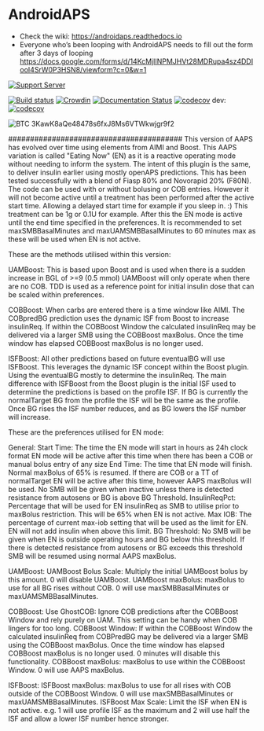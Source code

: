 # AndroidAPS

* Check the wiki: https://androidaps.readthedocs.io
*  Everyone who’s been looping with AndroidAPS needs to fill out the form after 3 days of looping  https://docs.google.com/forms/d/14KcMjlINPMJHVt28MDRupa4sz4DDIooI4SrW0P3HSN8/viewform?c=0&w=1

[![Support Server](https://img.shields.io/discord/629952586895851530.svg?label=Discord&logo=Discord&colorB=7289da&style=for-the-badge)](https://discord.gg/4fQUWHZ4Mw)

[![Build status](https://travis-ci.org/nightscout/AndroidAPS.svg?branch=master)](https://travis-ci.org/nightscout/AndroidAPS)
[![Crowdin](https://d322cqt584bo4o.cloudfront.net/androidaps/localized.svg)](https://translations.androidaps.org/project/androidaps)
[![Documentation Status](https://readthedocs.org/projects/androidaps/badge/?version=latest)](https://androidaps.readthedocs.io/en/latest/?badge=latest)
[![codecov](https://codecov.io/gh/MilosKozak/AndroidAPS/branch/master/graph/badge.svg)](https://codecov.io/gh/MilosKozak/AndroidAPS)
dev: [![codecov](https://codecov.io/gh/MilosKozak/AndroidAPS/branch/dev/graph/badge.svg)](https://codecov.io/gh/MilosKozak/AndroidAPS)


![BTC](https://bitit.io/assets/coins/icon-btc-1e5a37bc0eb730ac83130d7aa859052bd4b53ac3f86f99966627801f7b0410be.svg) 3KawK8aQe48478s6fxJ8Ms6VTWkwjgr9f2

########################################
This version of AAPS has evolved over time using elements from AIMI and Boost.
This AAPS variation is called "Eating Now" (EN) as it is a reactive operating mode without needing to inform the system.
The intent of this plugin is the same, to deliver insulin earlier using mostly openAPS predictions.
This has been tested successfully with a blend of Fiasp 80% and Novorapid 20% (F80N).
The code can be used with or without bolusing or COB entries.
However it will not become active until a treatment has been performed after the active start time.
Allowing a delayed start time for example if you sleep in. :)
This treatment can be 1g or 0.1U for example.
After this the EN mode is active until the end time specified in the preferences.
It is recommended to set maxSMBBasalMinutes and maxUAMSMBBasalMinutes to 60 minutes max as these will be used when EN is not active.

These are the methods utilised within this version:

UAMBoost:
This is based upon Boost and is used when there is a sudden increase in BGL of >=9 (0.5 mmol)
UAMBoost will only operate when there are no COB.
TDD is used as a reference point for initial insulin dose that can be scaled within preferences.

COBBoost:
When carbs are entered there is a time window like AIMI.
The COBpredBG prediction uses the dynamic ISF from Boost to increase insulinReq.
If within the COBBoost Window the calculated insulinReq may be delivered via a larger SMB using the COBBoost maxBolus.
Once the time window has elapsed COBBoost maxBolus is no longer used.

ISFBoost:
All other predictions based on future eventualBG will use ISFBoost.
This leverages the dynamic ISF concept within the Boost plugin.
Using the eventualBG mostly to determine the insulinReq.
The main difference with ISFBoost from the Boost plugin is the initial ISF used to determine the predictions is based on the profile ISF.
If BG is currently the normalTarget BG from the profile the ISF will be the same as the profile.
Once BG rises the ISF number reduces, and as BG lowers the ISF number will increase.

These are the preferences utilised for EN mode:

General:
    Start Time:     The time the EN mode will start in hours as 24h clock format
                    EN mode will be active after this time when there has been a COB or manual bolus entry of any size
    End Time:       The time that EN mode will finish. Normal maxBolus of 65% is resumed.
                    If there are COB or a TT of normalTarget EN will be active after this time, however AAPS maxBolus will be used.
                    No SMB will be given when inactive unless there is detected resistance from autosens or BG is above BG Threshold.
    InsulinReqPct:  Percentage that will be used for EN insulinReq as SMB to utilise prior to maxBolus restriction.
                    This will be 65% when EN is not active.
    Max IOB:        The percentage of current max-iob setting that will be used as the limit for EN.
                    EN will not add insulin when above this limit.
    BG Threshold:   No SMB will be given when EN is outside operating hours and BG below this threshold.
                    If there is detected resistance from autosens or BG exceeds this threshold SMB will be resumed using normal AAPS maxBolus.

UAMBoost:
    UAMBoost Bolus Scale: Multiply the initial UAMBoost bolus by this amount. 0 will disable UAMBoost.
    UAMBoost maxBolus:  maxBolus to use for all BG rises without COB.  0 will use maxSMBBasalMinutes or maxUAMSMBBasalMinutes.

COBBoost:
    Use GhostCOB:       Ignore COB predictions after the COBBoost Window and rely purely on UAM. This setting can be handy when COB lingers for too long.
    COBBoost Window:    If within the COBBoost Window the calculated insulinReq from COBPredBG may be delivered via a larger SMB using the COBBoost maxBolus.
                        Once the time window has elapsed COBBoost maxBolus is no longer used.
                        0 minutes will disable this functionality.
    COBBoost maxBolus:  maxBolus to use within the COBBoost Window. 0 will use AAPS maxBolus.

ISFBoost:
    ISFBoost maxBolus:    maxBolus to use for all rises with COB outside of the COBBoost Window. 0 will use maxSMBBasalMinutes or maxUAMSMBBasalMinutes.
    ISFBoost Max Scale:   Limit the ISF when EN is not active.
                          e.g. 1 will use profile ISF as the maximum and 2 will use half the ISF and allow a lower ISF number hence stronger.


